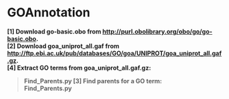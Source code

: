 # GOAnnotation
<b>[1] Download go-basic.obo from http://purl.obolibrary.org/obo/go/go-basic.obo.  
<b>[2] Download goa_uniprot_all.gaf from http://ftp.ebi.ac.uk/pub/databases/GO/goa/UNIPROT/goa_uniprot_all.gaf.gz.    
<b>[4] Extract GO terms from goa_uniprot_all.gaf.gz:  
>Find_Parents.py 
<b>[3] Find parents for a GO term:  
>Find_Parents.py 
